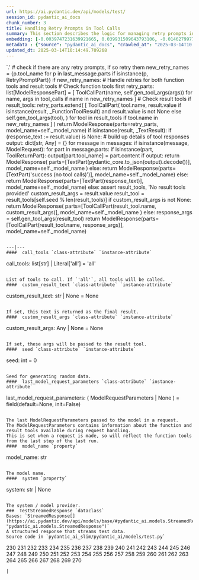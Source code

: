 ```yaml
---
url: https://ai.pydantic.dev/api/models/test/
session_id: pydantic_ai_docs
chunk_number: 3
title: Handling Retry Prompts in Tool Calls
summary: This section describes the logic for managing retry prompts in a messaging system. It details how to identify any retry tools from previous messages and handles their retries by checking both function tools and result tools, assembling appropriate tool call parts for any identified retries before generating a response.
embedding: [-0.0039747231639921665, 0.039931509643793106, -0.014627997763454914, -0.025519564747810364, 0.0064307269640266895, -0.0027228917460888624, -0.030628561973571777, -0.036906782537698746, -0.012956771068274975, -0.01376378908753395, 0.023054029792547226, -0.0651206448674202, 0.012238715775310993, -0.03022187575697899, -0.007854129187762737, 0.01305208820849657, 0.0089407442137599, 0.06247718259692192, 0.004994615912437439, 0.06252802163362503, 0.015708258375525475, -0.00691366707906127, -0.00864843837916851, -0.016292870044708252, -0.001384480856359005, -0.008915326558053493, -0.024706192314624786, 0.05663106590509415, -0.002873810473829508, -0.022634634748101234, 0.027400489896535873, -0.0334753654897213, -0.027171727269887924, -0.008171852678060532, 0.004279737826436758, -0.023244664072990417, -0.016445377841591835, 0.00274036661721766, 0.00025914335856214166, 0.044430479407310486, -0.01847880892455578, -0.021249359473586082, -0.007491924334317446, -0.013801916502416134, -0.04656558111310005, 0.029891442507505417, -0.011050429195165634, 0.005747620947659016, 0.02352426014840603, 0.039143554866313934, -0.01139992568641901, 0.03599173575639725, 0.006348119117319584, -0.005321871489286423, -0.01036414597183466, -0.04303249344229698, -0.07050924003124237, 0.0339328870177269, 0.010326019488275051, -0.03591548278927803, 0.010497589595615864, -0.0007271900540217757, -0.022876104339957237, -0.0035998092498630285, -0.01894903928041458, -0.009868497028946877, -0.008858135901391506, 0.022761723026633263, 0.0006545107462443411, 0.008985225111246109, -0.003510846523568034, 0.03888937830924988, -0.058003634214401245, 0.008330714888870716, -0.023511551320552826, -0.02788342908024788, 0.01286780834197998, 0.030857322737574577, 0.020944343879818916, -0.012372159399092197, -0.014132348820567131, 0.010453108698129654, -0.005941432435065508, 0.000990503584034741, -0.0210968516767025, -0.03136568143963814, -0.052818384021520615, -0.04150741919875145, -0.03939773514866829, -0.018402554094791412, -0.044277969747781754, 0.002900817198678851, -0.008820009417831898, 0.03700845316052437, 0.08021887391805649, -0.005522037390619516, -0.0005572079098783433, -0.024413887411355972, -0.012353096157312393, 0.00494378013536334, 0.0545976348221302, -0.01669955626130104, -0.0660356879234314, 0.023409880697727203, 0.03866061568260193, -0.006608652416616678, 0.011952764354646206, -0.045625120401382446, -0.032636575400829315, 0.0016378655564039946, -0.07544030994176865, 0.0021811730694025755, -0.0029405325185507536, 0.013674826361238956, -0.04117698594927788, -0.004880235530436039, -0.025697490200400352, 0.017258750274777412, 0.021363738924264908, -0.01683935523033142, -0.0060272179543972015, -0.01110126543790102, 0.03169611468911171, -0.0051852501928806305, -0.01178754772990942, 0.015670131891965866, -0.005490264855325222, -0.03789807856082916, -0.06262969225645065, -0.03558504953980446, 0.0204105693846941, 0.0014988613547757268, -0.0030946284532546997, -0.028747636824846268, -0.0018745696870610118, -0.02788342908024788, -0.06806911528110504, 0.013509610667824745, -0.02811218984425068, 0.022405873984098434, 0.021999185904860497, -0.03995692729949951, -0.026815878227353096, 0.004155825357884169, 0.01050394494086504, 0.01319188717752695, -0.043642524629831314, -0.022647343575954437, -0.01298218872398138, 0.030298128724098206, -0.00030422041891142726, 0.038279347121715546, -0.0061415983363986015, 0.009410975500941277, -0.029154323041439056, -0.010484880767762661, 0.02930683083832264, 0.070610910654068, 0.012391222640872002, -0.035712141543626785, 0.00027066085021942854, 0.021961059421300888, -0.03627133369445801, 0.027095474302768707, -0.034110814332962036, -0.024706192314624786, -0.0027371894102543592, -0.022418582811951637, -0.07193263620138168, -0.04986990615725517, 0.013064797036349773, 0.022723596543073654, -0.03253490477800369, 0.011603268794715405, 0.028366368263959885, 0.0002998517011292279, -0.05152206867933273, -0.0499969981610775, -0.02032160572707653, -0.032229889184236526, -0.05292005464434624, -0.013077505864202976, -0.0738644003868103, -0.03985525667667389, -0.03883854299783707, -0.03131484612822533, 0.009144087322056293, 0.0009198100306093693, 0.033551618456840515, 0.017741689458489418, 0.015466787852346897, 0.020613912492990494, 0.024096162989735603, 0.01687748171389103, -0.01293135341256857, -0.026434609666466713, 0.046489328145980835, -0.026892131194472313, 0.005487087648361921, 0.00047777697909623384, 0.009989231824874878, 0.05556351691484451, 0.019914919510483742, -0.04516759514808655, 0.009900269098579884, -0.04308332875370979, -0.03134026378393173, 0.0316452756524086, -0.05815614014863968, -0.03772015497088432, 0.008146435022354126, -0.017538346350193024, 0.031899455934762955, -0.004324219189584255, -0.01747480221092701, 0.021617919206619263, -0.04737895354628563, 0.004362346138805151, 0.027807176113128662, 0.04559970274567604, 0.01870756968855858, 0.04059237614274025, 0.04796356335282326, -0.011304608546197414, -0.01849151775240898, 0.03266199305653572, -0.006138421129435301, -0.040439870208501816, -0.014361109584569931, -0.004762677941471338, -0.01073270570486784, -0.016890190541744232, 0.02963726408779621, -0.0268412958830595, -0.003984254784882069, -0.07737206667661667, 0.03266199305653572, 0.024363050237298012, 0.03276366367936134, -0.06425643712282181, 0.010129030793905258, 0.0063957772217690945, -0.023015903308987617, 0.05063244327902794, 0.03431415557861328, 0.01029424648731947, 0.018771113827824593, -0.052869219332933426, 0.010402272455394268, 0.03250948712229729, 0.08474325388669968, -0.05393676832318306, 0.025849997997283936, -0.029154323041439056, -0.00336469360627234, -0.030933575704693794, -0.019851375371217728, -0.0123848682269454, -0.024464722722768784, -0.015187191776931286, 0.01382733415812254, 0.016038691624999046, -0.05266587436199188, -0.0002720508782658726, -0.014437363483011723, 0.0019174623303115368, -0.0009071010863408446, -0.007136073429137468, 0.013331685215234756, -0.05114080011844635, 0.022545671090483665, 0.028722219169139862, 0.06359557062387466, -0.016801226884126663, -0.013357102870941162, -0.013141050934791565, 0.016394540667533875, 0.02049953117966652, 0.030704814940690994, -0.012772491201758385, 0.028518876060843468, 0.03995692729949951, 0.008997933939099312, 0.03202654421329498, -0.016902899369597435, -0.016025980934500694, 0.02651086263358593, -0.0031248123850673437, 0.016864772886037827, -0.0006402131984941661, 0.028315532952547073, -0.002212945371866226, -0.011228354647755623, -0.03746597468852997, -0.002727657789364457, -0.020308896899223328, 0.025379765778779984, -0.0058492929674685, 0.021033307537436485, -0.025062043219804764, 0.019330307841300964, -0.017118951305747032, -0.013992550782859325, 0.028290115296840668, 0.026434609666466713, 0.014361109584569931, 0.024426596239209175, -0.019978463649749756, 0.011406280100345612, -0.03134026378393173, 0.04425255209207535, 0.04923446103930473, -0.06359557062387466, -0.01752563752233982, -0.010948757641017437, -0.007002629805356264, 0.023219246417284012, -0.014729669317603111, 0.027781758457422256, -0.020474113523960114, -0.024731609970331192, 0.0024687128607183695, 0.00744108809158206, -0.002903994405642152, -0.004098635166883469, 0.013369811698794365, -0.01830088347196579, 0.007530050817877054, -0.02403261885046959, -0.012950416654348373, -0.01592431031167507, -0.0683741346001625, 0.001182726351544261, 0.03215363621711731, 0.028366368263959885, -0.013967132195830345, -0.03586464747786522, 0.00745379738509655, 0.0012121157487854362, 0.0724918320775032, -0.020283479243516922, 0.012804264202713966, -0.05292005464434624, -0.01144440658390522, 0.01259456668049097, -0.02338446117937565, 0.020715583115816116, 0.060291241854429245, -0.031111501157283783, 0.034110814332962036, 0.03695761784911156, 0.012143398635089397, 0.002476656110957265, 0.023054029792547226, -0.03878770396113396, -0.04018568992614746, -0.00930930394679308, 0.004619702231138945, -0.015797220170497894, 0.004168534651398659, -0.020613912492990494, 0.036118827760219574, 0.0032661992590874434, -0.04509134218096733, -0.03243323042988777, 0.04285456985235214, -0.04275289550423622, -0.04366794228553772, -0.0504545196890831, -0.0030755652114748955, 0.021935641765594482, 0.03324660286307335, -0.0037618482019752264, -0.024388467893004417, -0.006939084734767675, 0.0008443506667390466, -0.03998234495520592, 0.01311563327908516, -0.02628210186958313, 0.01577180251479149, 0.07300019264221191, 0.0009968579979613423, 0.031213173642754555, -0.007225036155432463, 0.021046016365289688, 0.03398372232913971, 0.014755086973309517, -0.0007081266376189888, -0.02541789412498474, 0.017029989510774612, 0.007333062123507261, -0.05408927798271179, -0.028722219169139862, -0.008368841372430325, 0.039931509643793106, 0.034746259450912476, 0.02375302091240883, 0.03932148218154907, 0.03929606452584267, -0.02522725984454155, 0.003930241800844669, -0.0005425131530500948, -0.0024353519547730684, 0.0036951261572539806, -0.00045315339230000973, 0.018593188375234604, 0.02151624672114849, 0.018745696172118187, 0.06547649204730988, -0.0016601061215624213, 0.05246253311634064, 0.00995110534131527, 0.01353502832353115, -0.018605897203087807, -0.024108871817588806, -0.06161297485232353, 0.02371489442884922, 0.011298253200948238, 0.020969761535525322, 0.02164333686232567, -0.024566393345594406, -0.05947786942124367, -0.04910736903548241, -0.00661500683054328, -0.008184561505913734, 0.07035672664642334, 0.026205848902463913, -0.06090127304196358, 0.021897515282034874, -0.040389031171798706, -0.013293558731675148, -0.01569554954767227, 0.0816422775387764, -0.010446754284203053, 0.011164809577167034, -0.009932042099535465, -0.018974456936120987, 0.01669955626130104, -0.012670819647610188, 0.02302861213684082, 0.022126276046037674, -0.010650097392499447, -0.02142728492617607, 0.051801666617393494, -0.04821774363517761, -0.0036188724916428328, -0.019457397982478142, -0.015085520222783089, 0.045065924525260925, -0.020258061587810516, 0.025799162685871124, 0.03418706730008125, -0.053326740860939026, -0.0007295729592442513, -0.017970450222492218, -0.020423278212547302, 0.0922161191701889, 0.04115156829357147, 0.03418706730008125, -0.049514055252075195, 0.05009866878390312, -0.012194233946502209, 0.012060790322721004, 0.018923621624708176, -0.030120203271508217, -0.05073411390185356, -0.010872503742575645, 0.00195241195615381, 0.0003673679893836379, 0.018199210986495018, 0.0049787298776209354, 0.005753975827246904, 0.004247965291142464, 0.012804264202713966, 0.011520660482347012, -0.008495930582284927, 0.015352407470345497, 0.0002730437845457345, 0.027807176113128662, 0.0059636733494699, 0.012365804985165596, -0.034466665238142014, -0.04753145948052406, 0.03154360502958298, -0.05536017194390297, 0.07620284706354141, -0.009868497028946877, -0.015326989814639091, -0.020029300823807716, -0.0033392757177352905, -0.01319188717752695, -0.0029548301827162504, 0.03139109909534454, -0.014043386094272137, 0.02445201389491558, 0.008953453041613102, -0.03118775598704815, 0.027451325207948685, 0.004330573603510857, -0.03225530683994293, -0.015543041750788689, 0.01861860789358616, 0.015898892655968666, 0.009213986806571484, 0.05866449698805809, 0.01359857339411974, 0.03477167710661888, 0.033958304673433304, -0.010878858156502247, 0.04277831315994263, -0.05030201002955437, 0.0011366563849151134, 0.007962155155837536, 0.03283991664648056, 0.021630628034472466, 0.012009955011308193, -0.0026895308401435614, -0.018567770719528198, -0.007688912563025951, -0.0009261645027436316, 0.02600250579416752, -0.013369811698794365, 0.0018443858716636896, -0.005604645702987909, -0.02353696897625923, -0.03362787142395973, -0.0048738811165094376, -0.005032742861658335, -0.024324923753738403, -0.015466787852346897, 0.027349652722477913, 0.006068522110581398, 0.03060314431786537, -0.021630628034472466, -0.01453903503715992, -0.013903588056564331, 0.024274088442325592, 0.001981007168069482, 0.006478385534137487, -0.0009698515059426427, 0.0018777468940243125, 0.02963726408779621, -0.049514055252075195, -0.010217993520200253, 0.008902616798877716, 0.058410320430994034, 0.025811871513724327, -0.009843079373240471, 0.015199900604784489, -0.025036625564098358, 0.01119022723287344, -0.03250948712229729, 0.02742590755224228, -0.05266587436199188, 0.020626621320843697, 0.023498842492699623, -0.02788342908024788, -0.004521207883954048, -0.00012818163668271154, 0.00715513713657856, 0.017500219866633415, 0.005512505769729614, 0.044735491275787354, 0.03507669270038605, -0.04788731038570404, 0.059782885015010834, 0.03271282836794853, 0.011571495793759823, 0.004683246836066246, -0.0011819320498034358, 0.01073270570486784, 0.005919191986322403, -0.008248106576502323, -0.027629250660538673, 0.0024845991283655167, -0.02055036649107933, 0.017258750274777412, -0.03459375351667404, -0.05157290771603584, 0.017741689458489418, -0.008839072659611702, -0.04069404676556587, 0.024464722722768784, 0.029230577871203423, -0.031035248190164566, 0.0183517187833786, -0.0021954705007374287, 0.004670538008213043, -0.001831676927395165, -0.005696785170584917, 0.01615307107567787, -0.023651350289583206, 0.0003747153386939317, 0.029942277818918228, -0.02541789412498474, -0.021795842796564102, 0.032916173338890076, -0.007472860626876354, -0.043362926691770554, 0.01870756968855858, 0.04331209138035774, -0.027578415349125862, -0.021274777129292488, 0.041812434792518616, -0.02082996442914009, -0.01342064794152975, 0.027400489896535873, 0.01364940870553255, -0.052411697804927826, 0.015860766172409058, 0.0004535505431704223, -0.01073270570486784, -0.004889767151325941, -0.025570400059223175, 0.017309585586190224, 0.018771113827824593, -0.037135541439056396, 0.008553121238946915, 0.05907118320465088, -0.042905405163764954, -0.015377825126051903, 0.003150230273604393, 0.029154323041439056, 0.009137732908129692, 0.013509610667824745, -0.0011724003124982119, 0.019228637218475342, -0.009804951958358288, 0.005099464673548937, 0.06547649204730988, 0.01488217618316412, 0.032865338027477264, 0.03182320296764374, 0.016292870044708252, -0.03306867927312851, 0.0268412958830595, 0.04397295415401459, 0.002011190867051482, -0.01256914809346199, -0.024807864800095558, 0.03375496342778206, 0.051344145089387894, 0.027832593768835068, -0.009156796149909496, 0.0006398160476237535, -0.0034345928579568863, -0.04852275922894478, 0.02027077041566372, 0.005061338189989328, -0.00027999398298561573, 0.016623301431536674, -0.03454291820526123, -0.010942403227090836, -0.016585174947977066, 0.015797220170497894, -0.009970168583095074, 0.00015915969561319798, 0.001726828166283667, -0.02164333686232567, -0.0026466380804777145, -0.053733427077531815, -0.021681463345885277, -0.024070745334029198, -0.00972234457731247, -0.006344941444694996, 0.04143116623163223, 0.02935766614973545, 0.008413323201239109, 0.020308896899223328, -0.00834977813065052, -0.03179778531193733, 0.020906217396259308, 0.021897515282034874, 0.00857853889465332, 0.013814625330269337, 0.01779252476990223, 0.026485444977879524, -0.03665260225534439, -0.026815878227353096, 0.060392916202545166, -0.032128218561410904, -0.0024369405582547188, -0.07737206667661667, 0.015339698642492294, 0.04984448850154877, -0.039702750742435455, 0.03721179440617561, 0.020766418427228928, 0.017373129725456238, 0.041126150637865067, -0.012480185367166996, -0.05017492175102234, -0.028366368263959885, -0.009461810812354088, 0.03344994783401489, 0.02077912725508213, -0.018732987344264984, 0.02278714068233967, 0.0032090090680867434, -0.05358092114329338, -0.002260603941977024, -0.021262068301439285, -0.020512240007519722, 0.0051534781232476234, -0.03883854299783707, 0.02628210186958313, -0.012804264202713966, -0.02174500748515129, 0.03154360502958298, -0.007250454276800156, -0.018644025549292564, 0.0074347336776554585, -0.029662681743502617, 0.03787266090512276, -0.04895486310124397, -0.002239951863884926, 0.016496213153004646, 0.018466100096702576, 0.011590559035539627, -0.0028070886619389057, -0.002216122578829527, 0.014373818412423134, -0.013903588056564331, -0.006325878202915192, 0.0031947114039212465, -0.030857322737574577, -0.007053465582430363, 0.04257497191429138, -0.003494960255920887, 0.01926676370203495, -0.0272988174110651, 0.008794590830802917, -0.0008840661030262709, -0.03248406946659088, -0.012626338750123978, -0.028061354532837868, -0.05947786942124367, 0.009633381851017475, -0.00715513713657856, 0.020423278212547302, 0.007333062123507261, -0.017500219866633415, 0.00910595990717411, -0.023130282759666443, -0.004495789762586355, -0.02032160572707653, -0.03820309415459633, 0.04651474580168724, -0.037821825593709946, -0.0032947943545877934, 0.010014650411903858, 0.009163150563836098, -0.0017204736359417439, 0.012658110819756985, 0.014272146858274937, -0.0147932143881917, -0.0049310713075101376, -0.006723032798618078, -0.03909271955490112, 0.03151818737387657, -0.0158226378262043, -0.0014750321861356497, -0.016979152336716652, 0.03200112655758858, -0.008928035385906696, -0.03306867927312851, 0.015835348516702652, 0.04125324264168739, 0.0008443506667390466, -0.006427549757063389, -0.026307519525289536, -0.011539723724126816, -0.024375759065151215, 0.021808553487062454, 0.041583672165870667, -0.02513829618692398, 0.03494960442185402, -0.0072059729136526585, -0.004200306721031666, -0.00769526744261384, 0.007885901257395744, -0.008140080608427525, -0.01863131672143936, -0.01047852635383606, 0.020715583115816116, 0.01733500324189663, -0.024693483486771584, -0.01119022723287344, -0.02271088771522045, -0.01107584685087204, -0.008603956550359726, 0.0028356837574392557, 0.023918237537145615, -0.006792931817471981, 0.01316646859049797, -0.03881312161684036, 0.027451325207948685, -0.10787353664636612, 0.0038730516098439693, 0.029484756290912628, 0.011965473182499409, 0.0158226378262043, -0.022965066134929657, -0.009182213805615902, 0.008114662952721119, -0.02224065735936165, -0.04476090893149376, 0.013077505864202976, 0.015632005408406258, -0.002865867456421256, -0.013484192080795765, 0.03467000648379326, -0.010014650411903858, 0.005229731556028128, -0.00739660719409585, 0.010586552321910858, -0.026155011728405952, 0.021999185904860497, 0.020258061587810516, -0.02586270682513714, 0.004327396396547556, -0.02668878808617592, -0.02673962339758873, -0.012391222640872002, 0.0013566800625994802, 0.04252413660287857, -0.0006199583294801414, -0.01605140045285225, 0.0321028009057045, -0.01761459931731224, 0.018288174644112587, -0.03472084179520607, 0.009989231824874878, 0.008915326558053493, 0.015110937878489494, 0.01405609492212534, -0.03128942847251892, 0.026205848902463913, 5.33676466147881e-05, 0.010573843494057655, 0.031772367656230927, 0.012359450571238995, -0.008699273690581322, -0.024642648175358772, 0.015352407470345497, 0.0041462937369942665, 0.018999874591827393, 0.012365804985165596, 0.0036951261572539806, -0.024960370734333992, 1.3776299965684302e-05, 0.03131484612822533, 0.04755687713623047, -0.05673273652791977, -0.030069367960095406, 0.005814343225210905, 0.032865338027477264, -0.014297565445303917, -0.0015346052823588252, -0.003048558486625552, 5.247404988040216e-05, 0.005985913798213005, -0.013039379380643368, -0.02999311499297619, -0.009366493672132492, -0.017462093383073807, -0.012874162755906582, -0.015593877993524075, 0.00529645336791873, -0.027959682047367096, -0.012994898483157158, -0.0147932143881917, -0.012270487844944, -0.0041462937369942665, -0.0059064831584692, -0.006176548078656197, -0.0027228917460888624, 0.031111501157283783, -0.015466787852346897, -0.010764477774500847, 0.025621237233281136, -0.03311951458454132, 0.0022002363111823797, 0.0019111079163849354, 0.010484880767762661, 0.043362926691770554, 0.020791836082935333, 0.023638641461730003, 0.017284167930483818, 0.003073976607993245, -0.01300760731101036, -0.0444813147187233, -0.00869291927665472, -0.03362787142395973, -0.014945721253752708, 0.00523926317691803, 0.0025640300009399652, 0.006386245600879192, 0.04544719308614731, -0.017906906083226204, 0.013929005712270737, 0.009843079373240471, 0.020995179191231728, -0.013852751813828945, 0.010611970908939838, -0.02307944744825363, 0.03627133369445801, 0.0034917830489575863, 0.01798315905034542, 0.03934689983725548, 0.04656558111310005, -0.03952482342720032, -0.02834095060825348, 0.10106154531240463, -0.02656169794499874, 0.004139939323067665, 0.028086772188544273, -0.016750391572713852, 0.06064709275960922, 0.011431697756052017, 0.01059290673583746, -0.01886007748544216, 0.03375496342778206, 0.004467194899916649, 0.00523926317691803, -0.00271177152171731, 0.017055407166481018, 0.01619119755923748, 0.04750604182481766, -0.029103487730026245, 0.030298128724098206, -0.03688136488199234, -0.00465782918035984, 0.029001817107200623, -0.007777875289320946, -0.028976399451494217, -0.014094222337007523, -0.0064561450853943825, -0.01417047530412674, 0.04898028075695038, -0.002179584465920925, -0.014996557496488094, -0.0031947114039212465, -0.02058849297463894, -0.001265334547497332, 0.022227948531508446, -0.001750657451339066, 0.0090614790096879, 0.01561929564923048, -0.005321871489286423, 0.051445815712213516, -0.027908846735954285, 0.011832029558718204, -0.014831340871751308, -0.03467000648379326, -0.0215543732047081, -0.013662117533385754, -0.026892131194472313, 0.043235838413238525, -0.02563394606113434, 0.0004332956450525671, 6.509611921501346e-06, -0.022304201498627663, -0.011336380615830421, -0.009932042099535465, -0.024185124784708023, 0.03352620080113411, -0.019597195088863373, -0.006214675027877092, 0.038228511810302734, 0.007968509569764137, 0.018999874591827393, 0.03479709476232529, 0.0005202725296840072, -0.006519689690321684, 0.0001927192643051967, 0.05096287652850151, 0.0059700277633965015, 0.04140574857592583, -0.008953453041613102, 0.01614036224782467, 0.04727728292346001, 0.014221311546862125, -0.011431697756052017, 0.03342453017830849, -0.0025322576984763145, 0.002481421921402216, 0.0302727110683918, 0.012607275508344173, -0.010936048813164234, 0.01245476771146059, -0.003927064593881369, 0.003259844845160842, 0.060087900608778, 0.011609623208642006, -0.0011596913682296872, 0.03606799244880676, 0.03253490477800369, 0.04572679102420807, 0.028747636824846268, -0.021935641765594482, 0.010027359239757061, 0.030145620927214622, -0.018275465816259384, -0.012054435908794403, -0.02673962339758873, 0.02884930931031704, 0.007631722372025251, -0.03650009632110596, 0.002861101645976305, 0.004972375463694334, -0.03202654421329498, -0.009480874054133892, -0.0316452756524086, -0.0034314156509935856, -0.018199210986495018, -0.022037314251065254, -0.014246729202568531, -0.015568459406495094, -0.02930683083832264, 0.026078758761286736, -0.01275342795997858, 0.0001847761741373688, -0.023740312084555626, 0.026587117463350296, 0.027273399755358696, -0.008305296301841736, 0.009506291709840298, -0.00025417894357815385, -0.04303249344229698, 0.002730834996327758, 0.05444512888789177, -0.038508109748363495, 0.029662681743502617, -0.012874162755906582, -0.008928035385906696, 0.001255008508451283, 0.023193826898932457, 0.03431415557861328, 0.003949305042624474, -0.021732298657298088, 0.023930946364998817, 0.028366368263959885, 0.016763100400567055, 0.031441934406757355, 0.0012637459440156817, -0.004489435348659754, -0.0014210190856829286, 0.016305578872561455, 0.01650892198085785, 0.0037427847273647785, 0.01270894706249237, -0.03545796126127243, 0.003596632042899728, 0.01921592839062214, 0.0003004474565386772, 0.01561929564923048, -0.004730905406177044, 0.028290115296840668, 0.03766931965947151, 0.010427691042423248, -0.006240092683583498, -0.014716960489749908, -0.014234020374715328, 0.017080824822187424, 0.03192487359046936, 0.029484756290912628, -0.042092032730579376, 0.03380579873919487, 0.015809928998351097, 0.026993803679943085, 0.0028197974897921085, -0.011920992285013199, -0.019114255905151367, -0.026815878227353096, 0.019851375371217728, -0.004330573603510857, -0.05058160796761513, -0.015072810463607311, 0.011241063475608826, -0.02260921709239483, 0.031162338331341743, -0.03273824602365494, 0.024337632581591606, -0.04948863759636879, 0.01300125289708376, 0.009144087322056293, 0.02714630961418152, 0.03505127504467964, -0.020245352759957314, -0.01793232373893261, 0.015441370196640491, -0.010554780252277851, 0.007765166461467743, 0.009493582881987095, 0.03322118520736694, -0.013954423367977142, 0.006313169375061989, -0.021567082032561302, -0.004187597893178463, 0.006634070072323084, -0.010078194551169872, -0.0012764548882842064, 0.004101812373846769, -0.03779640793800354, -0.026307519525289536, -0.004213016014546156, -0.0394485704600811, -0.015060101635754108, 0.018135666847229004, 0.006710323970764875, 0.0010214815847575665, 0.03848269209265709, -0.007460151799023151, 0.006792931817471981, -0.0204105693846941, 0.024146998301148415, -0.019241346046328545, 0.03418706730008125, 0.035940900444984436, -0.004819868132472038, 0.03418706730008125, -0.024871408939361572, -0.0007831888506188989, 0.0019968932028859854, -0.003380579873919487, -0.002035020152106881, 0.021579790860414505, -0.02701922133564949, 0.015441370196640491, 0.019597195088863373, -0.031772367656230927, -0.020258061587810516, -0.06064709275960922, -0.022494835779070854, -0.01293135341256857, -0.04237162694334984, 0.0019508233526721597, -0.00018835056107491255, -0.020308896899223328, 0.002106508007273078, -0.007555468939244747, 0.0019984818063676357, 0.018872786313295364, 0.023562386631965637, 0.008794590830802917, -0.021173104643821716, 0.07086508721113205, 0.017512928694486618, 0.012105272151529789, 0.03329744189977646, -0.01596243679523468, -0.005429897457361221, -0.006996275391429663, 0.026815878227353096, -0.0037173668388277292, -0.008070181123912334, -0.031441934406757355, 0.013331685215234756, 0.020613912492990494, 0.015301572158932686, 0.03911813721060753, -0.01107584685087204, 0.0015036272816359997, -0.014094222337007523, 0.02457910217344761, 0.014920303598046303, 0.017373129725456238, 0.035890065133571625, -0.011126683093607426, -0.008680210448801517, 0.01089156698435545, -0.003977900370955467, 0.005881065037101507, -0.014755086973309517, 0.03863519802689552, 0.04430338740348816, -0.017830653116106987, 0.005909660365432501, 0.002792790997773409, -0.006634070072323084, -0.044328805059194565, -0.009754116646945477, 0.010872503742575645, 0.0090614790096879, 0.01293770782649517, -0.011412634514272213, 0.015670131891965866, -0.00887719914317131, 0.016114944592118263, 0.004349636845290661, 0.009569836780428886, 0.011107619851827621, -0.0021764070261269808, -0.03250948712229729, 0.011247417889535427, 0.018555061891674995, 0.005601468496024609, -0.012645401991903782, -0.017970450222492218, -0.01119022723287344, -0.004740437027066946, -0.009080542251467705, 0.001812613569200039, 0.0367034375667572, 0.009576191194355488, -0.019736994057893753, -0.00970328040421009, -0.009506291709840298, -0.020372441038489342, 0.017601890489459038, 0.005236085969954729, -0.05861366167664528, 0.00969692599028349, -0.02691754885017872, -0.01678851805627346, 0.03586464747786522, -0.016636012122035027, 0.016038691624999046, 0.01199724618345499, -0.0019682981073856354, -0.01061832532286644, 0.0031454642303287983, -0.004899298772215843, -0.03629675135016441, 0.002640283666551113, 0.020105553790926933, 0.03774557262659073, -0.002616454381495714, -0.017080824822187424, 0.0178814884275198, -0.04732811823487282, 0.0007712742080911994, 0.014831340871751308, -0.03197570890188217, 0.00046506800572387874, -0.004543448332697153, 0.03949940577149391, 0.0008427620050497353, -0.020397858694195747, 0.03220447152853012, 0.01013538520783186, 0.0077588120475411415, 0.004568866454064846, 0.014437363483011723, 0.012130689807236195, -0.0049787298776209354, 0.0362459160387516, 0.0005111379432491958, 0.00620514340698719, 0.03388205170631409, -0.017487511038780212, -0.005839760880917311, -0.018567770719528198, -0.016025980934500694, -0.02765466831624508, 0.023905528709292412, -0.009690571576356888, 0.008928035385906696, -0.0008769173291511834, 0.016763100400567055, 0.008902616798877716, -0.009525355882942677, -0.030857322737574577, 0.03131484612822533, -0.03398372232913971, -0.03367871046066284, 0.0275275781750679, -0.007765166461467743, 0.014081512577831745, -0.004368700552731752, -0.006907312665134668, -0.0060272179543972015, 0.012327678501605988, -0.03329744189977646, -0.006014509126543999, 0.013395230285823345, -0.003058090340346098, 0.012035372667014599, 0.012721655890345573, -0.039601076394319534, -0.019978463649749756, -0.016750391572713852, -0.008057472296059132, -0.017182495445013046, -0.024731609970331192, 0.01431027427315712, 0.008108307607471943, 0.014246729202568531, -0.02260921709239483, -0.03233155980706215, 0.010465817525982857, 0.009576191194355488, -0.007765166461467743, -0.014602580107748508, 0.005547455046325922, 0.009029706940054893, -0.011044074781239033, -0.01931759901344776, 0.032814498990774155, -0.01357315480709076, 0.01353502832353115, -0.022494835779070854, 0.009277530945837498, -0.04308332875370979, -0.03642383962869644, 0.0057380893267691135, 0.03250948712229729, -0.011476178653538227, -0.014818632043898106, 0.004311510361731052, 0.02293964847922325, 0.03957565873861313, 0.0040319133549928665, 0.010631034150719643, -0.007136073429137468, 0.010440399870276451, -0.028035936877131462, -0.0016005330253392458, -0.009372848086059093, 0.03815225884318352, 0.01912696473300457, 0.014361109584569931, 0.0017490688478574157, -0.017284167930483818, -0.021389156579971313, -0.0268412958830595, -0.011222000233829021, 0.0005210668314248323, 0.0012383280554786325, 0.010383209213614464, -0.009004288353025913, 0.024693483486771584, 0.0012629515258595347, -0.015720967203378677, -0.03182320296764374, -0.04422713443636894, 0.024477431550621986, -0.010268828831613064, -0.009639736264944077, -0.006811995524913073, 0.011552432551980019, 0.015530332922935486, -0.0017172964289784431, 0.007593595888465643, 0.017945032566785812, 0.007282226346433163, 0.010129030793905258, -0.0031295781955122948, 0.0009221929358318448, 0.0043782321736216545, -0.006526044104248285, -0.0017728980164974928, -0.011711294762790203, -0.005709494464099407, -0.0011962295975536108, -0.013585863634943962, -0.013102924451231956, 0.014742378145456314, 0.016178488731384277, -0.015403243713080883, 0.030984412878751755, -0.01387816946953535, 0.009156796149909496, 0.008959807455539703, 0.009449101984500885, -0.04778563976287842, -0.020524948835372925, -0.020372441038489342, 0.021134978160262108, -0.004305155482143164, 0.01995304599404335, -0.00887719914317131, 0.0185804795473814, -0.004422713536769152, -0.014157766476273537, 0.02839178778231144, 0.015937019139528275, -0.028645966202020645, -0.012461122125387192, -0.0021335144992917776, 0.01921592839062214, -0.04590471461415291, -0.020842673256993294, -0.020804544910788536, 0.03276366367936134, -0.02023264393210411, -0.030043950304389, 0.03858436271548271, -0.019254054874181747, 0.005753975827246904, 0.007841420359909534, 0.015517624095082283, 0.016114944592118263, 0.019838666543364525, 0.015530332922935486, 0.021846679970622063, 0.0183517187833786, 0.037542227655649185, 0.0017586004687473178, -0.05058160796761513, 0.02023264393210411, 0.007873192429542542, 0.009436393156647682, -0.014589871279895306, 0.008673856034874916, 0.01770356297492981, -0.012994898483157158, -0.006030395161360502, 0.03444124385714531, -0.0094046201556921, 0.03261115774512291, 0.016127653419971466, -0.004136762116104364, -0.02793426439166069, -0.016826646402478218, 0.019152382388710976, 7.167399189711432e-07, -0.019457397982478142, 0.0009285474079661071, -0.017347712069749832, 0.004524385090917349, 0.027908846735954285, -0.010853440500795841, -0.046387653797864914, 0.01636912301182747, -0.02183397114276886, -0.026205848902463913, -0.0031168691348284483, -0.0041717118583619595, -0.0048961215652525425, 0.00366335385479033, 0.03586464747786522, -0.022367745637893677, 0.00021605209622066468, 0.01328084897249937, 0.02252025343477726, 0.016686847433447838, -0.011222000233829021, 0.01821191981434822, -0.018999874591827393, 0.020258061587810516, 0.030857322737574577, -0.0015473142266273499, -0.031162338331341743, 0.005086755845695734, -0.0089407442137599, -0.015161773189902306, -0.046438492834568024, 0.014933012425899506, -0.01371295377612114, -0.008889907971024513, 0.019343016669154167, 0.02032160572707653, 0.017805233597755432, -0.0527675487101078, 0.010904276743531227, 0.031213173642754555, -0.015174482017755508, 0.016394540667533875, 0.0007446648669429123, -0.010573843494057655, 0.0015949727967381477, 0.008254460990428925, -0.004791272804141045, 0.0015139533206820488, 0.008146435022354126, -0.0052996305748820305, -0.011507951654493809, 0.029383085668087006, -0.005747620947659016, 0.06201966106891632, 0.001807847642339766, -0.0367034375667572, 0.03037438355386257, 0.006659488193690777, -0.014094222337007523, -0.008603956550359726, -0.000562370871193707, 0.012334032915532589, 0.0041717118583619595, 0.00946816522628069, -0.004749968647956848, -0.008858135901391506, 0.012740719132125378, 0.0066849058493971825, 0.014551743865013123, -0.011895573697984219, -0.03266199305653572, 0.008642083965241909, 0.009531710296869278, 0.0026291634421795607, 0.05187791958451271, -0.019660741090774536, -0.03311951458454132, 0.0012899581342935562, -0.015326989814639091, -0.03207738324999809, 0.016216615214943886, 0.03535629063844681, -0.01779252476990223, -0.0017252395628020167, 0.01376378908753395, 0.005315517075359821, 0.014437363483011723, -0.01476779580116272, 0.001374949119053781, 0.01601327210664749, 0.02114768698811531, 0.010840731672942638, 0.03228072449564934, -0.006497449241578579, -0.0029357667081058025, 0.018237339332699776, 0.022189820185303688, 0.0020318429451435804, -0.00661500683054328, -0.01539053488522768, 0.011069492436945438, 0.027222564443945885, -0.000980971846729517, 0.014640706591308117, -0.01886007748544216, -0.022901521995663643, -0.043642524629831314, 0.022863395512104034, -0.009563482366502285, 0.04005860164761543, -0.02457910217344761, 0.014983848668634892, 0.0011676345020532608, -0.01453903503715992, -0.018237339332699776, -0.01162868645042181, -0.027603833004832268, -0.007987572811543941]
metadata : {"source": "pydantic_ai_docs", "crawled_at": "2025-03-14T10:14:49.708638", "url_path": "/api/models/test/", "chunk_size": 4722}
updated_dt: 2025-03-14T10:14:49.709268
---
```

`.'
      # check if there are any retry prompts, if so retry them
      new_retry_names = {p.tool_name for p in last_message.parts if isinstance(p, RetryPromptPart)}
      if new_retry_names:
        # Handle retries for both function tools and result tools
        # Check function tools first
        retry_parts: list[ModelResponsePart] = [
          ToolCallPart(name, self.gen_tool_args(args)) for name, args in tool_calls if name in new_retry_names
        ]
        # Check result tools
        if result_tools:
          retry_parts.extend(
            [
              ToolCallPart(
                tool.name,
                result.value
                if isinstance(result, _FunctionToolResult) and result.value is not None
                else self.gen_tool_args(tool),
              )
              for tool in result_tools
              if tool.name in new_retry_names
            ]
          )
        return ModelResponse(parts=retry_parts, model_name=self._model_name)
    if isinstance(result, _TextResult):
      if (response_text := result.value) is None:
        # build up details of tool responses
        output: dict[str, Any] = {}
        for message in messages:
          if isinstance(message, ModelRequest):
            for part in message.parts:
              if isinstance(part, ToolReturnPart):
                output[part.tool_name] = part.content
        if output:
          return ModelResponse(
            parts=[TextPart(pydantic_core.to_json(output).decode())], model_name=self._model_name
          )
        else:
          return ModelResponse(parts=[TextPart('success (no tool calls)')], model_name=self._model_name)
      else:
        return ModelResponse(parts=[TextPart(response_text)], model_name=self._model_name)
    else:
      assert result_tools, 'No result tools provided'
      custom_result_args = result.value
      result_tool = result_tools[self.seed % len(result_tools)]
      if custom_result_args is not None:
        return ModelResponse(
          parts=[ToolCallPart(result_tool.name, custom_result_args)], model_name=self._model_name
        )
      else:
        response_args = self.gen_tool_args(result_tool)
        return ModelResponse(parts=[ToolCallPart(result_tool.name, response_args)], model_name=self._model_name)

```
  
---|---  
####  call_tools `class-attribute` `instance-attribute`
```
call_tools: list[](https://docs.python.org/3/library/stdtypes.html#list)[str[](https://docs.python.org/3/library/stdtypes.html#str)] | Literal[](https://docs.python.org/3/library/typing.html#typing.Literal "typing.Literal")['all'] = 'all'

```

List of tools to call. If `'all'`, all tools will be called.
####  custom_result_text `class-attribute` `instance-attribute`
```
custom_result_text: str[](https://docs.python.org/3/library/stdtypes.html#str) | None = None

```

If set, this text is returned as the final result.
####  custom_result_args `class-attribute` `instance-attribute`
```
custom_result_args: Any[](https://docs.python.org/3/library/typing.html#typing.Any "typing.Any") | None = None

```

If set, these args will be passed to the result tool.
####  seed `class-attribute` `instance-attribute`
```
seed: int[](https://docs.python.org/3/library/functions.html#int) = 0

```

Seed for generating random data.
####  last_model_request_parameters `class-attribute` `instance-attribute`
```
last_model_request_parameters: (
  ModelRequestParameters[](https://ai.pydantic.dev/api/models/base/#pydantic_ai.models.ModelRequestParameters "pydantic_ai.models.ModelRequestParameters") | None
) = field[](https://docs.python.org/3/library/dataclasses.html#dataclasses.field "dataclasses.field")(default=None, init=False)

```

The last ModelRequestParameters passed to the model in a request.
The ModelRequestParameters contains information about the function and result tools available during request handling.
This is set when a request is made, so will reflect the function tools from the last step of the last run.
####  model_name `property`
```
model_name: str[](https://docs.python.org/3/library/stdtypes.html#str)

```

The model name.
####  system `property`
```
system: str[](https://docs.python.org/3/library/stdtypes.html#str) | None

```

The system / model provider.
###  TestStreamedResponse `dataclass`
Bases: `StreamedResponse[](https://ai.pydantic.dev/api/models/base/#pydantic_ai.models.StreamedResponse "pydantic_ai.models.StreamedResponse")`
A structured response that streams test data.
Source code in `pydantic_ai_slim/pydantic_ai/models/test.py`
```
230
231
232
233
234
235
236
237
238
239
240
241
242
243
244
245
246
247
248
249
250
251
252
253
254
255
256
257
258
259
260
261
262
263
264
265
266
267
268
269
270
```
|
